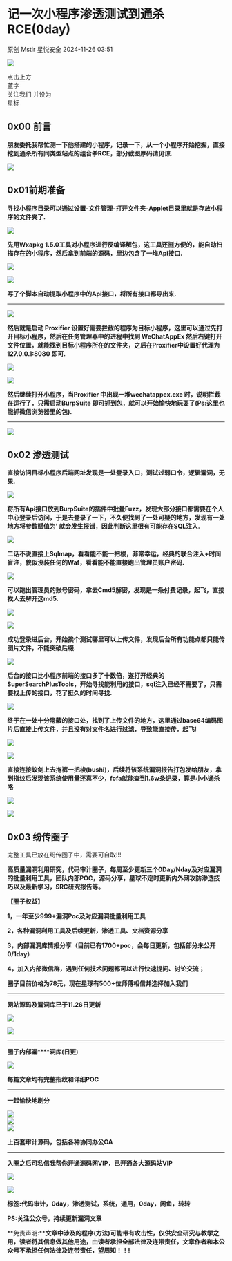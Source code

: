 #  记一次小程序渗透测试到通杀RCE(0day)   
原创 Mstir  星悦安全   2024-11-26 03:51  
  
![](https://mmbiz.qpic.cn/sz_mmbiz_jpg/lSQtsngIibibSOeF8DNKNAC3a6kgvhmWqvoQdibCCk028HCpd5q1pEeFjIhicyia0IcY7f2G9fpqaUm6ATDQuZZ05yw/640?wx_fmt=other&from=appmsg&wxfrom=5&wx_lazy=1&wx_co=1&tp=webp "")  
  
点击上方  
蓝字  
关注我们 并设为  
星标  
## 0x00 前言  
  
**朋友委托我帮忙测一下他搭建的小程序，记录一下，从一个小程序开始挖掘，直接挖到通杀所有同类型站点的组合拳RCE，部分截图厚码请见谅.**  
  
![](https://mmbiz.qpic.cn/sz_mmbiz_jpg/uicic8KPZnD5ddnP3GPD4EFbjricqxLYKEM3rKX8IGzSvUmF7EgkSJhmO4ISRe1BsxhmUjRp2bQtpLAahibDpHwPWQ/640?wx_fmt=webp&from=appmsg "")  
## 0x01前期准备  
  
**寻找小程序目录可以通过设置-文件管理-打开文件夹-Applet目录里就是存放小程序的文件夹了.**  
  
![](https://mmbiz.qpic.cn/sz_mmbiz_jpg/uicic8KPZnD5ddnP3GPD4EFbjricqxLYKEMDBY8J8Vp1abNIToEicicmxdIG6TqVQVapQVYiaWACx4x5aBkY7atMVpBQ/640?wx_fmt=webp&from=appmsg "")  
  
**先用Wxapkg 1.5.0工具对小程序进行反编译解包，这工具还挺方便的，能自动扫描存在的小程序，然后拿到前端的源码，里边包含了一堆Api接口.**  
  
![](https://mmbiz.qpic.cn/sz_mmbiz_jpg/uicic8KPZnD5ddnP3GPD4EFbjricqxLYKEMvEp3dhvWX3z2I3Q1rmjU6osWtZiaZiax8fujMdEoWwyicAUcEVHSsrB7g/640?wx_fmt=webp&from=appmsg "")  
  
![](https://mmbiz.qpic.cn/sz_mmbiz_jpg/uicic8KPZnD5ddnP3GPD4EFbjricqxLYKEMD3dWoMJ9MSt0GdxsLX8LaotbQrXG4PYSwp3dMUd1a52swd8SR5SMgw/640?wx_fmt=webp&from=appmsg "")  
  
**写了个脚本自动提取小程序中的Api接口，将所有接口都导出来.**  
  
****  
![](https://mmbiz.qpic.cn/sz_mmbiz_jpg/uicic8KPZnD5ddnP3GPD4EFbjricqxLYKEMYIKF5Q7MegXmpnVvndb6AIlgxnloibZcB3LTRKxcz1oIcxKwBRX8zqw/640?wx_fmt=webp&from=appmsg "")  
  
**然后就是启动 Proxifier 设置好需要拦截的程序为目标小程序，这里可以通过先打开目标小程序，然后在任务管理器中的进程中找到 WeChatAppEx 然后右键打开文件位置，就能找到目标小程序所在的文件夹，之后在Proxifier中设置好代理为 127.0.0.1:8080 即可.**  
  
![](https://mmbiz.qpic.cn/sz_mmbiz_jpg/uicic8KPZnD5ddnP3GPD4EFbjricqxLYKEMwHO9yBibeGdx19lBcnBuc50DVvRqGjTMb0FyILrCTECpSjRdYA8EaFg/640?wx_fmt=webp&from=appmsg "")  
  
![](https://mmbiz.qpic.cn/sz_mmbiz_jpg/uicic8KPZnD5ddnP3GPD4EFbjricqxLYKEM0UaEibxHjjdENlntpaia7MFib76dNhibC8mImDicCE6vCmnYnsCtWaVa8aA/640?wx_fmt=webp&from=appmsg "")  
  
**然后继续打开小程序，当Proxifier 中出现一堆wechatappex.exe 时，说明拦截在运行了，只需启动BurpSuite 即可抓到包，就可以开始愉快地玩耍了(Ps:这里也能抓微信浏览器里的包).**  
  
****  
![](https://mmbiz.qpic.cn/sz_mmbiz_jpg/uicic8KPZnD5ddnP3GPD4EFbjricqxLYKEMZxTibWJTAvgAu4SliaBVR1H7bgZRiaKeJiaJa5a7QpZeNbG52Yjr5rGuibw/640?wx_fmt=webp&from=appmsg "")  
## 0x02 渗透测试  
  
**直接访问目标小程序后端网址发现是一处登录入口，测试过弱口令，逻辑漏洞，无果.**  
  
![](https://mmbiz.qpic.cn/sz_mmbiz_jpg/uicic8KPZnD5ddnP3GPD4EFbjricqxLYKEM5zVl5rleicwd2KDKvAicHJkLRRlBw2vBbNMd9Jr4hGsFCaJBtWcDmuiaw/640?wx_fmt=webp&from=appmsg "")  
  
**将所有Api接口放到BurpSuite的插件中批量Fuzz，发现大部分接口都需要在个人中心登录后访问，于是去登录了一下，不久便找到了一处可疑的地方，发现有一处地方将参数赋值为' 就会发生报错，因此判断这里很有可能存在SQL注入.**  
  
![](https://mmbiz.qpic.cn/sz_mmbiz_jpg/uicic8KPZnD5ddnP3GPD4EFbjricqxLYKEMiaIVLMuFZbXTzXMBd8FsfCnibGZOEGqTJJLXRrADCDoZw4HKUhCC6Csg/640?wx_fmt=webp&from=appmsg "")  
  
**二话不说直接上Sqlmap，看看能不能一把梭，非常幸运，经典的联合注入+时间盲注，貌似没装任何的Waf，看看能不能直接跑出管理员账户密码.**  
  
![](https://mmbiz.qpic.cn/sz_mmbiz_jpg/uicic8KPZnD5ddnP3GPD4EFbjricqxLYKEMjFSBmcU5dvbfxPqvNuaiaFcMO8dKibthnhTVAIeAKZQ4Q0BibGoia76j7w/640?wx_fmt=webp&from=appmsg "")  
  
**可以跑出管理员的账号密码，拿去Cmd5解密，发现是一条付费记录，起飞，直接找人去解开这md5.**  
  
![](https://mmbiz.qpic.cn/sz_mmbiz_jpg/uicic8KPZnD5ddnP3GPD4EFbjricqxLYKEMmpdKaJsriasE3ktRqdVD6S0CG7BQ6pficQowxE8uVibOBficfTca0vjpVw/640?wx_fmt=webp&from=appmsg "")  
  
![](https://mmbiz.qpic.cn/sz_mmbiz_jpg/uicic8KPZnD5ddnP3GPD4EFbjricqxLYKEMFV7Y1noM6gBj2bnGQibfYQdBeiaK4fOe9jZiaKnTZR8L8tJY3eWZCia7cg/640?wx_fmt=webp&from=appmsg "")  
  
**成功登录进后台，开始挨个测试哪里可以上传文件，发现后台所有功能点都只能传图片文件，不能突破后缀.**  
  
![](https://mmbiz.qpic.cn/sz_mmbiz_jpg/uicic8KPZnD5ddnP3GPD4EFbjricqxLYKEM2m9ACgmTiaIGBXiczTh0iaKgLENeA4sibEhgVzhdUkPyibo4263BvNMH8OQ/640?wx_fmt=webp&from=appmsg "")  
  
**后台的接口比小程序前端的接口多了十数倍，遂打开经典的SuperSearchPlusTools，开始寻找能利用的接口，sql注入已经不需要了，只需要找上传的接口，花了挺久的时间寻找.**  
  
![](https://mmbiz.qpic.cn/sz_mmbiz_jpg/uicic8KPZnD5ddnP3GPD4EFbjricqxLYKEMNKSib8oicPcFmyJZibLOib8siazOcnz6ErBiaTyoaHSA8pca8vyl4y6BiaibOg/640?wx_fmt=webp&from=appmsg "")  
  
**终于在一处十分隐蔽的接口处，找到了上传文件的地方，这里通过base64编码图片后直接上传文件，并且没有对文件名进行过滤，导致能直接传，起飞!**  
  
![](https://mmbiz.qpic.cn/sz_mmbiz_jpg/uicic8KPZnD5ddnP3GPD4EFbjricqxLYKEMibF0a328e9kFumEg5OZeP4xfFvibXQM2HBAQ113bCicUxXs6MmXkUMUzA/640?wx_fmt=webp&from=appmsg "")  
  
![](https://mmbiz.qpic.cn/sz_mmbiz_jpg/uicic8KPZnD5ddnP3GPD4EFbjricqxLYKEMv6LVmTv5CWhIbWFAPO9F1eiace932pPxeh3TYwweESknMnnN48ZedQg/640?wx_fmt=webp&from=appmsg "")  
  
**直接连接蚁剑上去拖裤一把梭(bushi)，后续将该系统漏洞报告打包发给朋友，拿到指纹后发现该系统使用量还真不少，fofa就能查到1.6w条记录，算是小小通杀咯**  
  
![](https://mmbiz.qpic.cn/sz_mmbiz_jpg/uicic8KPZnD5ddnP3GPD4EFbjricqxLYKEMicYK1WO89Jp5cj9LiazwoxKh7MynOiaSW8S90zIfrXQZ9iblocTtLCGcibg/640?wx_fmt=webp&from=appmsg "")  
  
![](https://mmbiz.qpic.cn/sz_mmbiz_jpg/uicic8KPZnD5ddnP3GPD4EFbjricqxLYKEMgfibfB3Syn2iaM8jAjk20cC4RH4Z1jtNhZJq3fSLCyZawpOQ8siaO50ZA/640?wx_fmt=webp&from=appmsg "")  
## 0x03 纷传圈子  
  
完整工具已放在纷传圈子中，需要可自取!!!  
  
**高质量漏洞利用研究，代码审计圈子，每周至少更新三个0Day/Nday及对应漏洞的批量利用工具，团队内部POC，源码分享，星球不定时更新内外网攻防渗透技巧以及最新学习，SRC研究报告等。**  
  
**【圈子权益】**  
  
**1，一年至少999+漏洞Poc及对应漏洞批量利用工具**  
  
**2，各种漏洞利用工具及后续更新，渗透工具、文档资源分享**  
  
**3，内部漏洞库情报分享（目前已有1700+poc，会每日更新，包括部分未公开0/1day）**  
  
**4，加入内部微信群，遇到任何技术问题都可以进行快速提问、讨论交流；**  
  
**圈子目前价格为78元，现在星球有500+位师傅相信并选择加入我们**  
  
****  
**网站源码及漏洞库已于11.26日更新**  
  
![](https://mmbiz.qpic.cn/sz_mmbiz_png/uicic8KPZnD5ddnP3GPD4EFbjricqxLYKEMxmfGhcPzwxUyCuibfT7IiaSgpfMX4I18XQ9zd2thgFV1sZZc3fg1vn2w/640?wx_fmt=png&from=appmsg "")  
  
![](https://mmbiz.qpic.cn/sz_mmbiz_png/uicic8KPZnD5dPFicRheSpuSsBE8ZFeE6HwYQ7XZx91DUHD6M2jFjo9jwxZEnQs2PaU9jQAvYicVxtcIiaKI2QeRxqA/640?wx_fmt=other&from=appmsg&wxfrom=5&wx_lazy=1&wx_co=1&tp=webp "")  
****  
**圈子内部漏********洞库(日更)**  
  
![](https://mmbiz.qpic.cn/sz_mmbiz_png/uicic8KPZnD5dO3JY3ibuSzzKb6JXHOsho8GllKEjcqXnSa6OY73aptxTiaibrLiaKrw85bDlFrRjR8aUGrxZKVQBTug/640?wx_fmt=other&from=appmsg&tp=webp&wxfrom=5&wx_lazy=1&wx_co=1 "")  
  
**每篇文章均有完整指纹和详细POC**  
  
****  
**一起愉快地刷分**  
  
![](https://mmbiz.qpic.cn/sz_mmbiz_png/uicic8KPZnD5ff43kUoicsmnll86ficaMcTp1nDJvFuhT6INWEyGaCkEEclfEo8Ld6OBOzzJ3BkTVbrfqd41XhAhicA/640?wx_fmt=other&from=appmsg&wxfrom=5&wx_lazy=1&wx_co=1&tp=webp "")  
![](https://mmbiz.qpic.cn/sz_mmbiz_png/uicic8KPZnD5dPFicRheSpuSsBE8ZFeE6HwwvkuIIecPQwHta0wibQuCqoSTqsc2K1KZDpJb3enDibBiau4EEhxrTYxA/640?wx_fmt=other&from=appmsg&wxfrom=5&wx_lazy=1&wx_co=1&tp=webp "")  
![](https://mmbiz.qpic.cn/sz_mmbiz_png/uicic8KPZnD5ff43kUoicsmnll86ficaMcTpt1uZwVAmW8XEscyvU51uc9sdiaHViaJKMEZyiaM4bAaQfGIPNd26u2A5w/640?wx_fmt=other&from=appmsg&wxfrom=5&wx_lazy=1&wx_co=1&tp=webp "")  
  
**上百套审计源码，包括各种协同办公OA**  
  
****  
**入圈之后可私信我帮你开通源码网VIP，已开通各大源码站VIP**  
  
  
![](https://mmbiz.qpic.cn/sz_mmbiz_png/uicic8KPZnD5ddnP3GPD4EFbjricqxLYKEMbdFQjC7ZWqVCo8nDCz3kL1UhibTicP4Nmb2fa2RmsYHtXUiacMlkYkCNg/640?wx_fmt=png&from=appmsg "")  
  
![](https://mmbiz.qpic.cn/sz_mmbiz_png/uicic8KPZnD5dbasJicXJDEOR85icHkfIda3gg2HpaWjW2MZN9KZdGzX99Ofl7SRETFA4TicFabIO2UGibSONn6bhXQw/640?wx_fmt=other&from=appmsg&wxfrom=5&wx_lazy=1&wx_co=1&tp=webp "")  
  
**标签:代码审计，0day，渗透测试，系统，通用，0day，闲鱼，转转**  
  
**PS:关注公众号，持续更新漏洞文章**  
  
  
**免责声明:****文章中涉及的程序(方法)可能带有攻击性，仅供安全研究与教学之用，读者将其信息做其他用途，由读者承担全部法律及连带责任，文章作者和本公众号不承担任何法律及连带责任，望周知！！!**  
  
